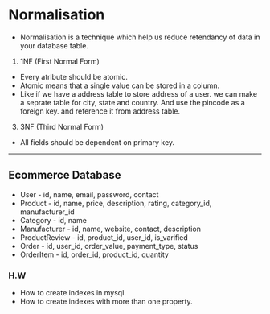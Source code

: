 # Normalisation
- Normalisation is a technique which help us reduce retendancy of data in your database table.

1. 1NF (First Normal Form)
- Every atribute should be atomic.
- Atomic means that a single value can be stored in a column. 
- Like if we have a address table to store address of a user. we can make a seprate table for city, state and country. And use the pincode as a foreign key. and reference it from address table.

3. 3NF (Third Normal Form)
- All fields should be dependent on primary key.


---

## Ecommerce Database 

- User - id, name, email, password, contact
- Product - id, name, price, description, rating, category_id, manufacturer_id
- Category - id, name
- Manufacturer - id, name, website, contact, description
- ProductReview - id, product_id, user_id, is_varified
- Order - id, user_id, order_value, payment_type, status
- OrderItem - id, order_id, product_id, quantity


### H.W
- How to create indexes in mysql.
- How to create indexes with more than one property.